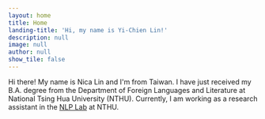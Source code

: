 ```yaml
---
layout: home
title: Home
landing-title: 'Hi, my name is Yi-Chien Lin!'
description: null
image: null
author: null
show_tile: false
---
```


Hi there! My name is Nica Lin and I'm from Taiwan. I have just received my B.A. degree from the Department of Foreign Languages and Literature at National Tsing Hua University (NTHU). Currently, I am working as a research assistant in the <a href="https://www.nlplab.cc/">NLP Lab</a> at NTHU.
